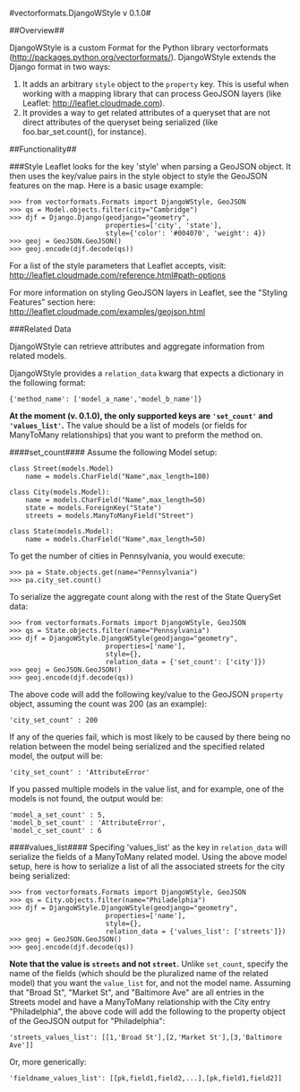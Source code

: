#vectorformats.DjangoWStyle v 0.1.0#

##Overview##

DjangoWStyle is a custom Format for the Python library vectorformats (http://packages.python.org/vectorformats/). DjangoWStyle extends the Django format in two ways:
1. It adds an arbitrary `style` object to the `property` key. This is useful when working with a mapping library that can process GeoJSON layers (like Leaflet: http://leaflet.cloudmade.com).
2. It provides a way to get related attributes of a queryset that are not direct attributes of the queryset being serialized (like foo.bar_set.count(), for instance).

##Functionality##

###Style
Leaflet looks for the key 'style' when parsing a GeoJSON object. It then uses the key/value pairs in the style object to style the GeoJSON features on the map. Here is a basic usage example:

	>>> from vectorformats.Formats import DjangoWStyle, GeoJSON
	>>> qs = Model.objects.filter(city="Cambridge")
	>>> djf = Django.Django(geodjango="geometry", 
							properties=['city', 'state'],
							style={'color': '#004070', 'weight': 4})
	>>> geoj = GeoJSON.GeoJSON()
	>>> geoj.encode(djf.decode(qs))


For a list of the style parameters that Leaflet accepts, visit: http://leaflet.cloudmade.com/reference.html#path-options

For more information on styling GeoJSON layers in Leaflet, see the "Styling Features" section here: http://leaflet.cloudmade.com/examples/geojson.html

###Related Data

DjangoWStyle can retrieve attributes and aggregate information from related models.

DjangoWStyle provides a `relation_data` kwarg that expects a dictionary in the following format: 
	
	{'method_name': ['model_a_name','model_b_name']} 

__At the moment (v. 0.1.0), the only supported keys are `'set_count'` and `'values_list'`.__ The value should be a list of models (or fields for ManyToMany relationships) that you want to preform the method on.

####set_count####
Assume the following Model setup:

	class Street(models.Model)
		name = models.CharField("Name",max_length=100)

    class City(models.Model):
		name = models.CharField("Name",max_length=50)
		state = models.ForeignKey("State")
		streets = models.ManyToManyField("Street")

	class State(models.Model):
		name = models.CharField("Name",max_length=50)

To get the number of cities in Pennsylvania, you would execute:
	
	>>> pa = State.objects.get(name="Pennsylvania")
	>>> pa.city_set.count()

To serialize the aggregate count along with the rest of the State QuerySet data:

	>>> from vectorformats.Formats import DjangoWStyle, GeoJSON
	>>> qs = State.objects.filter(name="Pennsylvania")
	>>> djf = DjangoWStyle.DjangoWStyle(geodjango="geometry", 
							properties=['name'],
							style={},
							relation_data = {'set_count': ['city']})
	>>> geoj = GeoJSON.GeoJSON()
	>>> geoj.encode(djf.decode(qs))

The above code will add the following key/value to the GeoJSON `property` object, assuming the count was 200 (as an example):

	'city_set_count' : 200

If any of the queries fail, which is most likely to be caused by there being no relation between the model being serialized and the specified related model, the output will be:
	
	'city_set_count' : 'AttributeError'

If you passed multiple models in the value list, and for example, one of the models is not found, the output would be:
	
	'model_a_set_count' : 5,
	'model_b_set_count' : 'AttributeError',
	'model_c_set_count'	: 6

####values_list####
Specifing 'values_list' as the key in `relation_data` will serialize the fields of a ManyToMany related model. Using the above model setup, here is how to serialize a list of all the associated streets for the city being serialized:

	>>> from vectorformats.Formats import DjangoWStyle, GeoJSON
	>>> qs = City.objects.filter(name="Philadelphia")
	>>> djf = DjangoWStyle.DjangoWStyle(geodjango="geometry", 
							properties=['name'],
							style={},
							relation_data = {'values_list': ['streets']})
	>>> geoj = GeoJSON.GeoJSON()
	>>> geoj.encode(djf.decode(qs))

__Note that the value is `streets` and not `street`.__ Unlike `set_count`, specify the name of the fields (which should be the pluralized name of the related model) that you want the `value_list` for, and not the model name. Assuming that "Broad St", "Market St", and "Baltimore Ave" are all entries in the Streets model and have a ManyToMany relationship with the City entry "Philadelphia", the above code will add the following to the property object of the GeoJSON output for "Philadelphia":
	
	'streets_values_list': [[1,'Broad St'],[2,'Market St'],[3,'Baltimore Ave']]

Or, more generically:

	'fieldname_values_list': [[pk,field1,field2,...],[pk,field1,field2]]
